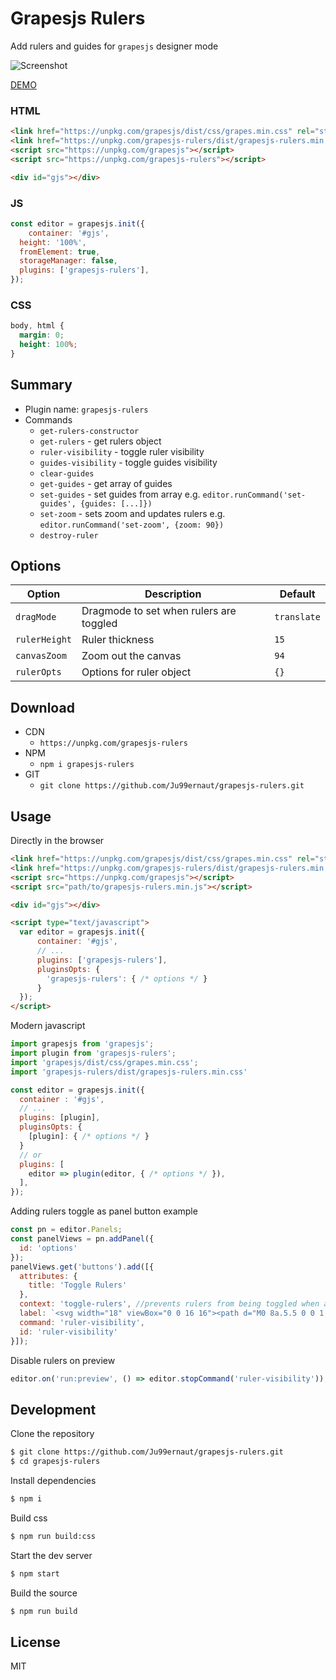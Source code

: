 # Grapesjs Rulers

Add rulers and guides for `grapesjs` designer mode

![Screenshot](https://i.imgur.com/3UA8t1E.png)

[DEMO](https://codepen.io/ju99ernaut/pen/NWNEWpV)

### HTML
```html
<link href="https://unpkg.com/grapesjs/dist/css/grapes.min.css" rel="stylesheet">
<link href="https://unpkg.com/grapesjs-rulers/dist/grapesjs-rulers.min.css" rel="stylesheet">
<script src="https://unpkg.com/grapesjs"></script>
<script src="https://unpkg.com/grapesjs-rulers"></script>

<div id="gjs"></div>
```

### JS
```js
const editor = grapesjs.init({
	container: '#gjs',
  height: '100%',
  fromElement: true,
  storageManager: false,
  plugins: ['grapesjs-rulers'],
});
```

### CSS
```css
body, html {
  margin: 0;
  height: 100%;
}
```


## Summary

* Plugin name: `grapesjs-rulers`
* Commands
    * `get-rulers-constructor`
    * `get-rulers` - get rulers object
    * `ruler-visibility` - toggle ruler visibility
    * `guides-visibility` - toggle guides visibility
    * `clear-guides`
    * `get-guides` - get array of guides
    * `set-guides` - set guides from array e.g. `editor.runCommand('set-guides', {guides: [...]})`
    * `set-zoom` - sets zoom and updates rulers e.g. `editor.runCommand('set-zoom', {zoom: 90})`
    * `destroy-ruler`


## Options

| Option | Description | Default |
|-|-|-
| `dragMode` | Dragmode to set when rulers are toggled | `translate` |
| `rulerHeight` | Ruler thickness | `15` |
| `canvasZoom` | Zoom out the canvas | `94` |
| `rulerOpts` | Options for ruler object | `{}` |



## Download

* CDN
  * `https://unpkg.com/grapesjs-rulers`
* NPM
  * `npm i grapesjs-rulers`
* GIT
  * `git clone https://github.com/Ju99ernaut/grapesjs-rulers.git`



## Usage

Directly in the browser
```html
<link href="https://unpkg.com/grapesjs/dist/css/grapes.min.css" rel="stylesheet"/>
<link href="https://unpkg.com/grapesjs-rulers/dist/grapesjs-rulers.min.css" rel="stylesheet">
<script src="https://unpkg.com/grapesjs"></script>
<script src="path/to/grapesjs-rulers.min.js"></script>

<div id="gjs"></div>

<script type="text/javascript">
  var editor = grapesjs.init({
      container: '#gjs',
      // ...
      plugins: ['grapesjs-rulers'],
      pluginsOpts: {
        'grapesjs-rulers': { /* options */ }
      }
  });
</script>
```

Modern javascript
```js
import grapesjs from 'grapesjs';
import plugin from 'grapesjs-rulers';
import 'grapesjs/dist/css/grapes.min.css';
import 'grapesjs-rulers/dist/grapesjs-rulers.min.css'

const editor = grapesjs.init({
  container : '#gjs',
  // ...
  plugins: [plugin],
  pluginsOpts: {
    [plugin]: { /* options */ }
  }
  // or
  plugins: [
    editor => plugin(editor, { /* options */ }),
  ],
});
```

Adding rulers toggle as panel button example
```js
const pn = editor.Panels;
const panelViews = pn.addPanel({
  id: 'options'
});
panelViews.get('buttons').add([{
  attributes: {
    title: 'Toggle Rulers'
  },
  context: 'toggle-rulers', //prevents rulers from being toggled when another views-panel button is clicked 
  label: `<svg width="18" viewBox="0 0 16 16"><path d="M0 8a.5.5 0 0 1 .5-.5h15a.5.5 0 0 1 0 1H.5A.5.5 0 0 1 0 8z"/><path d="M4 3h8a1 1 0 0 1 1 1v2.5h1V4a2 2 0 0 0-2-2H4a2 2 0 0 0-2 2v2.5h1V4a1 1 0 0 1 1-1zM3 9.5H2V12a2 2 0 0 0 2 2h8a2 2 0 0 0 2-2V9.5h-1V12a1 1 0 0 1-1 1H4a1 1 0 0 1-1-1V9.5z"/></svg>`,
  command: 'ruler-visibility',
  id: 'ruler-visibility'
}]);
```

Disable rulers on preview
```js
editor.on('run:preview', () => editor.stopCommand('ruler-visibility'));
```

## Development

Clone the repository

```sh
$ git clone https://github.com/Ju99ernaut/grapesjs-rulers.git
$ cd grapesjs-rulers
```

Install dependencies

```sh
$ npm i
```

Build css

```sh
$ npm run build:css
```

Start the dev server

```sh
$ npm start
```

Build the source

```sh
$ npm run build
```



## License

MIT
